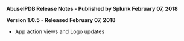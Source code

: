 **AbuseIPDB Release Notes - Published by Splunk February 07, 2018**


**Version 1.0.5 - Released February 07, 2018**

* App action views and Logo updates
